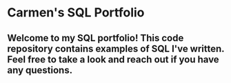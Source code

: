 # Carmen's SQL Portfolio
## Welcome to my SQL portfolio! This code repository contains examples of SQL I've written. Feel free to take a look and reach out if you have any questions.
